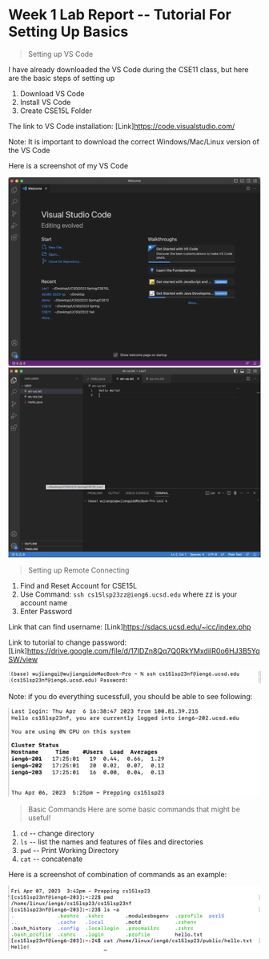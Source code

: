 # Week 1 Lab Report -- Tutorial For Setting Up Basics
> Setting up VS Code
> 
I have already downloaded the VS Code during the CSE11 class, but here are the basic steps of setting up

1. Download VS Code
2. Install VS Code
3. Create CSE15L Folder

The link to VS Code installation: [Link]https://code.visualstudio.com/

Note: It is important to download the correct Windows/Mac/Linux version of the VS Code

Here is a screenshot of my VS Code

![Image](lab1_1.png)
![Image](lab1_2.png)

> Setting up Remote Connecting
1. Find and Reset Account for CSE15L
2. Use Command:
`ssh cs15lsp23zz@ieng6.ucsd.edu` where zz is your account name
3. Enter Password

Link that can find username: [Link]https://sdacs.ucsd.edu/~icc/index.php

Link to tutorial to change password: [Link]https://drive.google.com/file/d/17IDZn8Qq7Q0RkYMxdiIR0o6HJ3B5YqSW/view

![Image](lab1_3.png)

Note: if you do everything sucessfull, you should be able to see following:

![Image](lab1_4.png)


>Basic Commands
Here are some basic commands that might be useful!

1. `cd` -- change directory
2. `ls` -- list the names and features of files and directories
3. `pwd` -- Print Working Directory
4. `cat` -- concatenate

Here is a screenshot of combination of commands as an example:

![Image](lab1_5.png)
